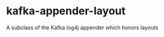 kafka-appender-layout
=====================

A subclass of the Kafka log4j appender which honors layouts
